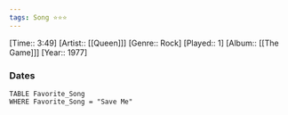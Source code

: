 ```yaml
---
tags: Song ⭐⭐⭐ 
---
```

[Time:: 3:49]
[Artist:: [[Queen]]]
[Genre:: Rock]
[Played:: 1]
[Album:: [[The Game]]]
[Year:: 1977]
### Dates
````dataview
TABLE Favorite_Song
WHERE Favorite_Song = "Save Me"
````